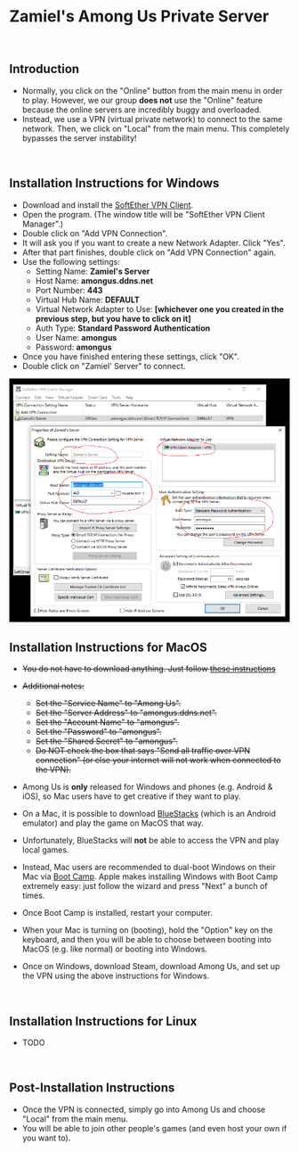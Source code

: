 # Zamiel's Among Us Private Server

<br />

## Introduction

- Normally, you click on the "Online" button from the main menu in order to play. However, we our group **does not** use the "Online" feature because the online servers are incredibly buggy and overloaded.
- Instead, we use a VPN (virtual private network) to connect to the same network. Then, we click on "Local" from the main menu. This completely bypasses the server instability!

<br />

## Installation Instructions for Windows

- Download and install the [SoftEther VPN Client](https://github.com/Zamiell/among-us-vpn/raw/master/softether-vpnclient-v4.34-9745-rtm-2020.04.05-windows-x86_x64-intel.exe).
- Open the program. (The window title will be "SoftEther VPN Client Manager".)
- Double click on "Add VPN Connection".
- It will ask you if you want to create a new Network Adapter. Click "Yes".
- After that part finishes, double click on "Add VPN Connection" again.
- Use the following settings:
  - Setting Name: **Zamiel's Server**
  - Host Name: **amongus.ddns.net**
  - Port Number: **443**
  - Virtual Hub Name: **DEFAULT**
  - Virtual Network Adapter to Use: **[whichever one you created in the previous step, but you have to click on it]**
  - Auth Type: **Standard Password Authentication**
  - User Name: **amongus**
  - Password: **amongus**
- Once you have finished entering these settings, click "OK".
- Double click on "Zamiel' Server" to connect.

<img src="https://github.com/Zamiell/among-us-vpn/raw/master/settings.png">

<br />

## Installation Instructions for MacOS

- ~~You do not have to download anything. Just follow [these instructions](https://www.softether.org/4-docs/2-howto/9.L2TPIPsec_Setup_Guide_for_SoftEther_VPN_Server/5.Mac_OS_X_L2TP_Client_Setup)~~
- ~~Additional notes:~~
  - ~~Set the "Service Name" to "Among Us".~~
  - ~~Set the "Server Address" to "amongus.ddns.net".~~
  - ~~Set the "Account Name" to "amongus".~~
  - ~~Set the "Password" to "amongus".~~
  - ~~Set the "Shared Secret" to "amongus".~~
  - ~~Do NOT check the box that says "Send all traffic over VPN connection" (or else your internet will not work when connected to the VPN).~~

- Among Us is **only** released for Windows and phones (e.g. Android & iOS), so Mac users have to get creative if they want to play.
- On a Mac, it is possible to download [BlueStacks](https://www.bluestacks.com/) (which is an Android emulator) and play the game on MacOS that way.
- Unfortunately, BlueStacks will **not** be able to access the VPN and play local games.
- Instead, Mac users are recommended to dual-boot Windows on their Mac via [Boot Camp](https://support.apple.com/boot-camp). Apple makes installing Windows with Boot Camp extremely easy: just follow the wizard and press "Next" a bunch of times.
- Once Boot Camp is installed, restart your computer.
- When your Mac is turning on (booting), hold the "Option" key on the keyboard, and then you will be able to choose between booting into MacOS (e.g. like normal) or booting into Windows.
- Once on Windows, download Steam, download Among Us, and set up the VPN using the above instructions for Windows.

<br />

## Installation Instructions for Linux

- TODO

<br />

## Post-Installation Instructions

- Once the VPN is connected, simply go into Among Us and choose "Local" from the main menu.
- You will be able to join other people's games (and even host your own if you want to).
